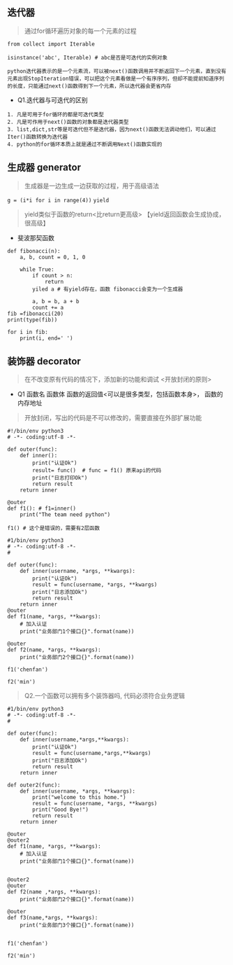 ## 迭代器

> 通过for循环遍历对象的每一个元素的过程

```
from collect import Iterable

isinstance('abc', Iterable) # abc是否是可迭代的实例对象
```

```
python迭代器表示的是一个元素流，可以被next()函数调用并不断返回下一个元素，直到没有元素出现StopIteration错误，可以把这个元素看做是一个有序序列，但却不能提前知道序列的长度，只能通过next()函数得到下一个元素，所以迭代器会更省内存
```

* Q1.迭代器与可迭代的区别

```
1. 凡是可用于for循环的都是可迭代类型
2. 凡是可作用于next()函数的对象都是迭代器类型
3. list,dict,str等是可迭代但不是迭代器，因为next()函数无法调动他们，可以通过Iter()函数转换为迭代器
4. python的for循环本质上就是通过不断调用Next()函数实现的
```

## 生成器 generator

> 生成器是一边生成一边获取的过程，用于高级语法

`g = (i*i for i in range(4))`
`yield`

> yield类似于函数的return<比return更高级> 【yield返回函数会生成协成，很高级】

* 斐波那契函数

``` 程序有问题
def fibonacci(n):
	a, b, count = 0, 1, 0

	while True:
		if count > n:
			return  
		yiled a # 有yield存在，函数 fibonacci会变为一个生成器

		a, b = b, a + b
		count += a
fib =fibonacci(20)
print(type(fib))

for i in fib:
	print(i, end=' ')
```

## 装饰器 decorator

> 在不改变原有代码的情况下，添加新的功能和调试 <开放封闭的原则>

* Q1 函数名 函数体 函数的返回值<可以是很多类型，包括函数本身>， 函数的内存地址

> 开放封闭，写出的代码是不可以修改的，需要直接在外部扩展功能

```
#!/bin/env python3
# -*- coding:utf-8 -*-

def outer(func):
	def inner():
		print("认证Ok")
		result= func()  # func = f1() 原来api的代码
		print("日志打印Ok")
		return result
	return inner

@outer
def f1(): # f1=inner()
	print("The team need python")

f1() # 这个是错误的，需要有2层函数
```

```
#1/bin/env python3
# -*- coding:utf-8 -*-
#

def outer(func):
    def inner(username, *args, **kwargs):
        print("认证Ok")
        result = func(username, *args, **kwargs)
        print("日志添加Ok")
        return result
    return inner
@outer
def f1(name, *args, **kwargs):
    # 加入认证
    print("业务部门1个接口{}".format(name))

@outer
def f2(name, *args, **kwargs):
    print("业务部门2个接口{}".format(name))

f1('chenfan')

f2('min')
```

> Q2.一个函数可以拥有多个装饰器吗, 代码必须符合业务逻辑

```
#1/bin/env python3
# -*- coding:utf-8 -*-
#

def outer(func):
    def inner(username,*args,**kwargs):
        print("认证Ok")
        result = func(username,*args,**kwargs)
        print("日志添加Ok")
        return result
    return inner

def outer2(func):
    def inner(username, *args, **kwargs):
        print("welcome to this home.")
        result = func(username, *args, **kwargs)
        print("Good Bye!")
        return result
    return inner

@outer
@outer2
def f1(name, *args, **kwargs):
    # 加入认证
    print("业务部门1个接口{}".format(name))


@outer2
@outer
def f2(name ,*args, **kwargs):
    print("业务部门2个接口{}".format(name))

@outer
def f3(name,*args, **kwargs):
    print("业务部门3个接口{}".format(name))


f1('chenfan')

f2('min')
```

